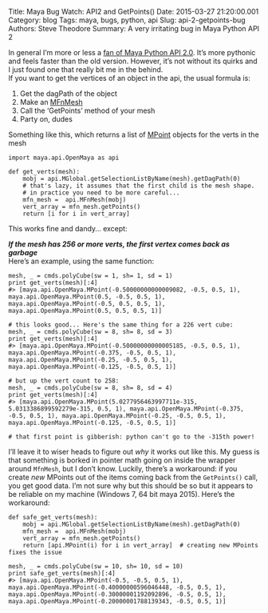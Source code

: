 Title: Maya Bug Watch: API2 and GetPoints()
Date: 2015-03-27 21:20:00.001
Category: blog
Tags: maya, bugs, python, api
Slug: api-2-getpoints-bug
Authors: Steve Theodore
Summary: A very irritating bug in Maya Python API 2

In general I’m more or less a [fan of Maya Python API 2.0](http://techartsurvival.blogspot.com/2014/12/all-we-are-saying-is-give-api-20-chance.html). It’s more pythonic and feels faster than the old version. However, it’s not without its quirks and I just found one that really bit me in the behind.  
If you want to get the vertices of an object in the api, the usual formula is:  

  1. Get the dagPath of the object
  2. Make an [MFnMesh](http://help.autodesk.com/view/MAYAUL/2015/ENU/?guid=__py_ref_class_open_maya_1_1_m_fn_mesh_html)
  3. Call the ‘GetPoints’ method of your mesh
  4. Party on, dudes

Something like this, which returns a list of [MPoint](http://help.autodesk.com/view/MAYAUL/2015/ENU/?guid=__py_ref_class_open_maya_1_1_m_point_html) objects for the verts in the mesh  
    
    
    import maya.api.OpenMaya as api  
      
    def get_verts(mesh):  
        mobj = api.MGlobal.getSelectionListByName(mesh).getDagPath(0)  
        # that's lazy, it assumes that the first child is the mesh shape.  
        # in practice you need to be more careful...  
        mfn_mesh =  api.MFnMesh(mobj)  
        vert_array = mfn_mesh.getPoints()  
        return [i for i in vert_array]  
    

This works fine and dandy… except:  

_**If the mesh has 256 or more verts, the first vertex comes back as garbage**_  
Here’s an example, using the same function:  

    
    mesh, _ = cmds.polyCube(sw = 1, sh= 1, sd = 1)  
    print get_verts(mesh)[:4]  
    #> [maya.api.OpenMaya.MPoint(-0.50000000000009082, -0.5, 0.5, 1), maya.api.OpenMaya.MPoint(0.5, -0.5, 0.5, 1), maya.api.OpenMaya.MPoint(-0.5, 0.5, 0.5, 1), maya.api.OpenMaya.MPoint(0.5, 0.5, 0.5, 1)]  
      
    # this looks good... Here's the same thing for a 226 vert cube:  
    mesh, _ = cmds.polyCube(sw = 8, sh= 8, sd = 3)  
    print get_verts(mesh)[:4]  
    #> [maya.api.OpenMaya.MPoint(-0.50000000000005185, -0.5, 0.5, 1), maya.api.OpenMaya.MPoint(-0.375, -0.5, 0.5, 1), maya.api.OpenMaya.MPoint(-0.25, -0.5, 0.5, 1), maya.api.OpenMaya.MPoint(-0.125, -0.5, 0.5, 1)]  
      
    # but up the vert count to 258:  
    mesh, _ = cmds.polyCube(sw = 8, sh= 8, sd = 4)  
    print get_verts(mesh)[:4]  
    #> [maya.api.OpenMaya.MPoint(5.0277956463997711e-315, 5.0313386899592279e-315, 0.5, 1), maya.api.OpenMaya.MPoint(-0.375, -0.5, 0.5, 1), maya.api.OpenMaya.MPoint(-0.25, -0.5, 0.5, 1), maya.api.OpenMaya.MPoint(-0.125, -0.5, 0.5, 1)]  
      
    # that first point is gibberish: python can't go to the -315th power!  
    

I’ll leave it to wiser heads to figure out _why_ it works out like this. My guess is that something is borked in pointer math going on inside the wrapper around `MfnMesh`, but I don’t know. Luckily, there’s a workaround: if you create _new_ MPoints out of the items coming back from the `GetPoints()` call, you get good data. I’m not sure why but this should be so but it appears to be reliable on my machine (Windows 7, 64 bit maya 2015). Here’s the workaround:  
    
    
    def safe_get_verts(mesh):  
        mobj = api.MGlobal.getSelectionListByName(mesh).getDagPath(0)  
        mfn_mesh =  api.MFnMesh(mobj)  
        vert_array = mfn_mesh.getPoints()  
        return [api.MPoint(i) for i in vert_array]  # creating new MPoints fixes the issue  
      
    mesh, _ = cmds.polyCube(sw = 10, sh= 10, sd = 10)  
    print safe_get_verts(mesh)[:4]  
    #> [maya.api.OpenMaya.MPoint(-0.5, -0.5, 0.5, 1), maya.api.OpenMaya.MPoint(-0.40000000596046448, -0.5, 0.5, 1), maya.api.OpenMaya.MPoint(-0.30000001192092896, -0.5, 0.5, 1), maya.api.OpenMaya.MPoint(-0.20000001788139343, -0.5, 0.5, 1)]  
    

